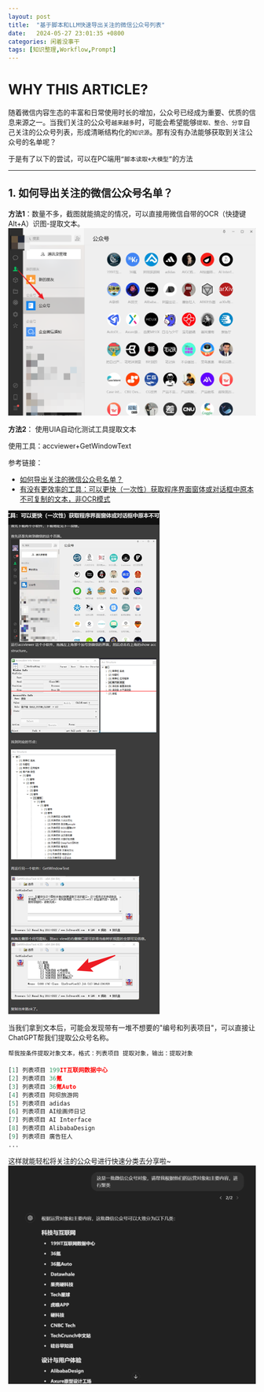 ```yaml
---
layout: post
title:  "基于脚本和LLM快速导出关注的微信公众号列表"
date:   2024-05-27 23:01:35 +0800
categories: 闲着没事干
tags: [知识整理,Workflow,Prompt]
---
```



# WHY THIS ARTICLE?   
随着微信内容生态的丰富和日常使用时长的增加，公众号已经成为重要、优质的信息来源之一。当我们关注的公众号`越来越多`时，可能会希望能够`提取、整合、分享`自己关注的公众号列表，形成清晰结构化的`知识源`。那有没有办法能够获取到关注公众号的名单呢？

于是有了以下的尝试，可以在PC端用`“脚本读取+大模型”`的方法

--- 
## 1. 如何导出关注的微信公众号名单？
**方法1**：数量不多，截图就能搞定的情况，可以直接用微信自带的OCR（快捷键Alt+A）识图-提取文本。
![alt text](image-1.png)

**方法2**： 使用UIA自动化测试工具提取文本

使用工具：accviewer+GetWindowText

参考链接：
- [如何导出关注的微信公众号名单？](https://meta.appinn.net/t/topic/39590/7)
- [有没有更效率的工具：可以更快（一次性）获取程序界面窗体或对话框中原本不可复制的文本，非OCR模式](https://meta.appinn.net/t/topic/57763)

![alt text](image-2.png)


当我们拿到文本后，可能会发现带有一堆不想要的"编号和列表项目"，可以直接让ChatGPT帮我们提取公众号名称。


```Python
帮我按条件提取对象文本，格式：列表项目 提取对象，输出：提取对象

[1] 列表项目 199IT互联网数据中心
[2] 列表项目 36氪
[3] 列表项目 36氪Auto
[4] 列表项目 阿坝旅游网
[5] 列表项目 adidas
[6] 列表项目 AI绘画师日记
[7] 列表项目 AI Interface
[8] 列表项目 AlibabaDesign
[9] 列表项目 廣告狂人
...
```

这样就能轻松将关注的公众号进行快速分类去分享啦~
![alt text](image.png)


